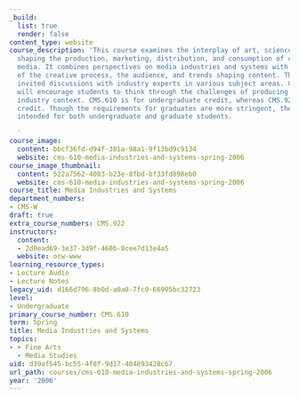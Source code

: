 ```yaml
---
_build:
  list: true
  render: false
content_type: website
course_description: 'This course examines the interplay of art, science, and commerce
  shaping the production, marketing, distribution, and consumption of contemporary
  media. It combines perspectives on media industries and systems with an awareness
  of the creative process, the audience, and trends shaping content. There will be
  invited discussions with industry experts in various subject areas. Class projects
  will encourage students to think through the challenges of producing media in an
  industry context. CMS.610 is for undergraduate credit, whereas CMS.922 is for graduate
  credit. Though the requirements for graduates are more stringent, the course is
  intended for both undergraduate and graduate students.

  '
course_image:
  content: bbcf36fd-d94f-381a-98a1-9f13bd9c9134
  website: cms-610-media-industries-and-systems-spring-2006
course_image_thumbnail:
  content: 522a7562-4003-b23e-8fbd-bf33fd898eb0
  website: cms-610-media-industries-and-systems-spring-2006
course_title: Media Industries and Systems
department_numbers:
- CMS-W
draft: true
extra_course_numbers: CMS.922
instructors:
  content:
  - 2d0ead69-3e37-3d9f-460b-0cee7d13e4a5
  website: ocw-www
learning_resource_types:
- Lecture Audio
- Lecture Notes
legacy_uid: d166d796-8b0d-a0a0-7fc0-66905bc32723
level:
- Undergraduate
primary_course_number: CMS.610
term: Spring
title: Media Industries and Systems
topics:
- - Fine Arts
  - Media Studies
uid: d39af545-bc55-4f8f-9d17-404893428c67
url_path: courses/cms-610-media-industries-and-systems-spring-2006
year: '2006'
---
```

